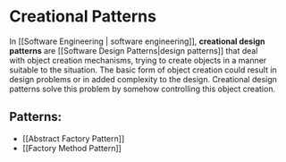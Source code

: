 # Creational Patterns
In [[Software Engineering | software engineering]], **creational design patterns** are [[Software Design Patterns|design patterns]] that deal with object creation mechanisms, trying to create objects in a manner suitable to the situation. The basic form of object creation could result in design problems or in added complexity to the design. Creational design patterns solve this problem by somehow controlling this object creation.

## Patterns:
- [[Abstract Factory Pattern]]
- [[Factory Method Pattern]]